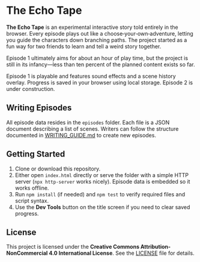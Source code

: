 # The Echo Tape

**The Echo Tape** is an experimental interactive story told entirely in the browser. Every episode plays out like a choose‑your‑own‑adventure, letting you guide the characters down branching paths. The project started as a fun way for two friends to learn and tell a weird story together.

Episode 1 ultimately aims for about an hour of play time, but the project is still in its infancy—less than ten percent of the planned content exists so far.

Episode 1 is playable and features sound effects and a scene history overlay. Progress is saved in your browser using local storage. Episode 2 is under construction.

## Writing Episodes

All episode data resides in the `episodes` folder. Each file is a JSON document describing a list of scenes. Writers can follow the structure documented in [WRITING_GUIDE.md](WRITING_GUIDE.md) to create new episodes.

## Getting Started

1. Clone or download this repository.
2. Either open `index.html` directly or serve the folder with a simple HTTP server (`npx http-server` works nicely). Episode data is embedded so it works offline.
3. Run `npm install` (if needed) and `npm test` to verify required files and script syntax.
4. Use the **Dev Tools** button on the title screen if you need to clear saved progress.

## License

This project is licensed under the **Creative Commons Attribution-NonCommercial 4.0 International License**. See the [LICENSE](LICENSE) file for details.

